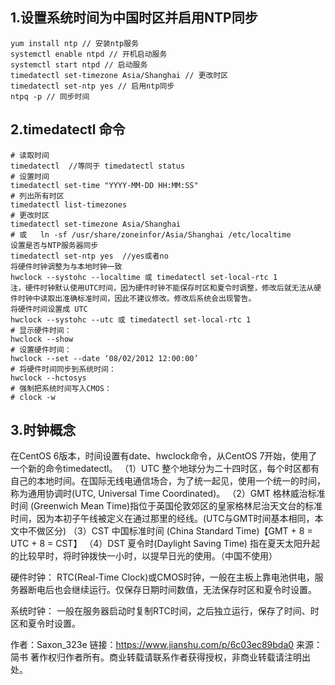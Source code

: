 <!--
 * @Author: King
 * @Date: 2020-10-16 11:21:19
 * @LastEditTime: 2020-10-16 11:22:28
 * @FilePath: \document\linux\时间.md
-->
## 1.设置系统时间为中国时区并启用NTP同步
```
yum install ntp // 安装ntp服务
systemctl enable ntpd // 开机启动服务
systemctl start ntpd // 启动服务
timedatectl set-timezone Asia/Shanghai // 更改时区
timedatectl set-ntp yes // 启用ntp同步
ntpq -p // 同步时间
```

## 2.timedatectl 命令
```
# 读取时间
timedatectl  //等同于 timedatectl status
# 设置时间
timedatectl set-time "YYYY-MM-DD HH:MM:SS"
# 列出所有时区
timedatectl list-timezones
# 更改时区
timedatectl set-timezone Asia/Shanghai
# 或   ln -sf /usr/share/zoneinfor/Asia/Shanghai /etc/localtime     
设置是否与NTP服务器同步
timedatectl set-ntp yes  //yes或者no
将硬件时钟调整为与本地时钟一致
hwclock --systohc --localtime 或 timedatectl set-local-rtc 1
注，硬件时钟默认使用UTC时间，因为硬件时钟不能保存时区和夏令时调整，修改后就无法从硬件时钟中读取出准确标准时间，因此不建议修改。修改后系统会出现警告。
将硬件时间设置成 UTC
hwclock --systohc --utc 或 timedatectl set-local-rtc 1
# 显示硬件时间：
hwclock --show
# 设置硬件时间：
hwclock --set --date ‘08/02/2012 12:00:00’
# 将硬件时间同步到系统时间：
hwclock --hctosys
# 强制把系统时间写入CMOS：
# clock -w
```

## 3.时钟概念
在CentOS 6版本，时间设置有date、hwclock命令，从CentOS 7开始，使用了一个新的命令timedatectl。
（1）UTC
整个地球分为二十四时区，每个时区都有自己的本地时间。在国际无线电通信场合，为了统一起见，使用一个统一的时间，称为通用协调时(UTC, Universal Time Coordinated)。
（2）GMT
格林威治标准时间 (Greenwich Mean Time)指位于英国伦敦郊区的皇家格林尼治天文台的标准时间，因为本初子午线被定义在通过那里的经线。(UTC与GMT时间基本相同，本文中不做区分)
（3）CST
中国标准时间 (China Standard Time)【GMT + 8 = UTC + 8 = CST】
（4）DST
夏令时(Daylight Saving Time) 指在夏天太阳升起的比较早时，将时钟拨快一小时，以提早日光的使用。（中国不使用）

硬件时钟：
RTC(Real-Time Clock)或CMOS时钟，一般在主板上靠电池供电，服务器断电后也会继续运行。仅保存日期时间数值，无法保存时区和夏令时设置。

系统时钟：
一般在服务器启动时复制RTC时间，之后独立运行，保存了时间、时区和夏令时设置。

作者：Saxon_323e
链接：https://www.jianshu.com/p/6c03ec89bda0
来源：简书
著作权归作者所有。商业转载请联系作者获得授权，非商业转载请注明出处。